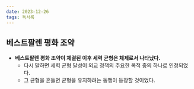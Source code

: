 ```yaml
---
date: 2023-12-26
tags: 독서록
---
```


## 베스트팔렌 평화 조약

- **베스트팔렌 평화 조약이 체결된 이후 세력 균형은 체제로서 나타났다.**
	- 다시 말하면 세력 균형 달성이 외교 정책의 주요한 목적 중의 하나로 인정되었다.
	- 그 균형을 흔들면 균형을 유지하려는 동맹이 등장할 것이었다.